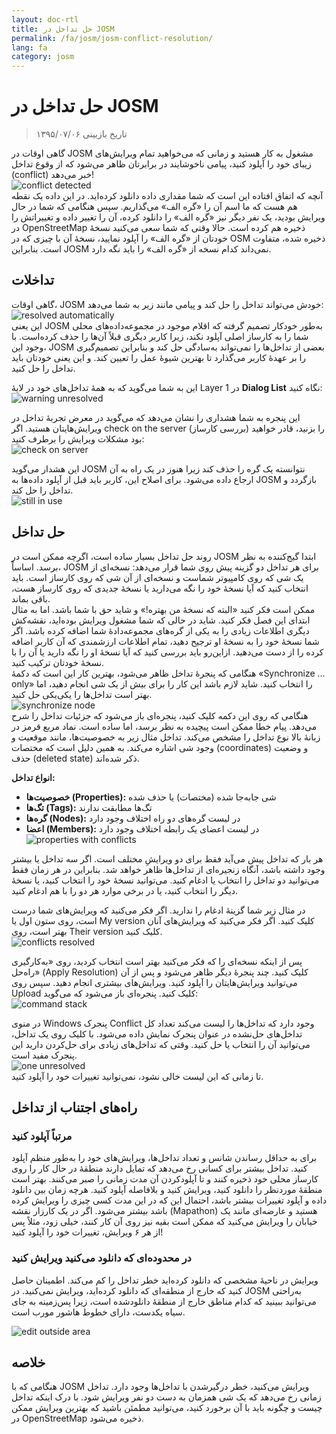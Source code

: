 ```yaml
---
layout: doc-rtl
title: حل تداخل در JOSM
permalink: /fa/josm/josm-conflict-resolution/
lang: fa
category: josm
---
```


حل تداخل در JOSM
====================

> تاریخ بازبینی ۱۳۹۵/۰۷/۰۶  

گاهی اوقات در JOSM مشغول به کار هستید و زمانی که می‌خواهید تمام ویرایش‌های زیبای خود را آپلود کنید، پیامی ناخوشایند در برابرتان ظاهر می‌شود که از وقوع تداخل (conflict) خبر می‌دهد!  
![conflict detected][]  
آنچه که اتفاق افتاده این است که شما مقداری داده دانلود کرده‌اید. در این داده یک نقطه هم هست که ما اسم آن را «گره الف» می‌گذاریم. سپس هنگامی که شما در حال ویرایش بودید، یک نفر دیگر نیز «گره الف» را دانلود کرده، آن را تغییر داده و تغییراتش را در OpenStreetMap ذخیره هم کرده است. حالا وقتی که شما سعی می‌کنید نسخهٔ خودتان از «گره الف» را آپلود نمایید، نسخهٔ آن با چیزی که در OSM ذخیره شده، متفاوت است. بنابراین JOSM نمی‌داند کدام نسخه از «گره الف» را باید نگه دارد.  

تداخلات
----------

گاهی اوقات، JOSM خودش می‌تواند تداخل را حل کند و پیامی مانند زیر به شما می‌دهد:  
![resolved automatically][]  
این یعنی JOSM به‌طور خودکار تصمیم گرفته که اقلام موجود در مجموعه‌داده‌های محلی شما را به کارساز اصلی آپلود نکند، زیرا کاربر دیگری قبلاً آن‌ها را حذف کرده‌است. با وجود این، JOSM بعضی از تداخل‌ها را نمی‌تواند به‌سادگی حل کند و بنابراین تصمیم‌گیری را بر عهدهٔ کاربر می‌گذارد تا بهترین شیوهٔ عمل را تعیین کند. و این یعنی خودتان باید تداخل را حل کنید.  

این به شما می‌گوید که به همهٔ تداخل‌های خود در لایهٔ Layer 1 در **Dialog List** نگاه کنید:  
![warning unresolved][]  

این پنجره به شما هشداری را نشان می‌دهد که می‌گوید در معرض تجربهٔ تداخل در ویرایش‌هایتان هستید. اگر check on the server (بررسی کارساز) را بزنید، قادر خواهید بود مشکلات ویرایش را برطرف کنید:  
![check on server][]  

این هشدار می‌گوید JOSM نتوانسته یک گره را حذف کند زیرا هنوز در یک راه به آن ارجاع داده می‌شود. برای اصلاح این، کاربر باید قبل از آپلود داده‌ها به JOSM بازگردد و تداخل را حل کند.  
![still in use][]  

حل تداخل
--------------------

روند حل تداخل بسیار ساده است، اگرچه ممکن است در JOSM ابتدا گیج‌کننده به نظر برسد. اساساً، JOSM برای هر تداخل دو گزینه پیش روی شما قرار می‌دهد: نسخه‌ای از یک شی که روی کامپیوتر شماست و نسخه‌ای از آن شی که روی کارساز است. باید انتخاب کنید که آیا نسخهٔ خود را نگه می‌دارید یا نسخهٔ جدیدی که روی کارساز هست، باقی بماند.  
ممکن است فکر کنید «البته که نسخهٔ من بهتره!» و شاید حق با شما باشد. اما به مثال ابتدای این فصل فکر کنید. شاید در حالی که شما مشغول ویرایش بوده‌اید، نقشه‌کش دیگری اطلاعات زیادی را به یکی از گره‌های مجموعه‌دادهٔ شما اضافه کرده باشد. اگر شما نسخهٔ خود را به نسخهٔ او ترجیح دهید، تمام اطلاعات ارزشمندی که آن کاربر اضافه کرده را از دست می‌دهید. ازاین‌رو باید بررسی کنید که آیا نسخهٔ او را نگه دارید یا آن را با نسخهٔ خودتان ترکیب کنید.  
هنگامی که پنجرهٔ تداخل ظاهر می‌شود، بهترین کار این است که دکمهٔ «Synchronize ... only» را انتخاب کنید. شاید لازم باشد این کار را برای بیش از یک شی انجام دهید، اما بهتر است تداخل‌ها را یکی‌یکی حل کنید.  
![synchronize node][]  
هنگامی که روی این دکمه کلیک کنید، پنجره‌ای باز می‌شود که جزئیات تداخل را شرح می‌دهد. پیام خطا ممکن است پیچیده به نظر برسد، اما ساده است. نماد مربع قرمز در زبانهٔ بالا نوع تداخل را مشخص می‌کند. تداخل مثال زیر به خصوصیت‌ها، مانند موقعیت و وجود شی اشاره می‌کند. به همین دلیل است که مختصات (coordinates) و وضعیت حذف (deleted state) ذکر شده‌اند.  

**انواع تداخل:**

- **خصوصیت‌ها (Properties):** شی جابه‌جا شده (مختصات) یا حذف شده  
- **تگ‌ها (Tags):** تگ‌ها مطابقت ندارند  
- **گره‌ها (Nodes):** در لیست گره‌های دو راه اختلاف وجود دارد  
- **اعضا (Members):** در لیست اعضای یک رابطه اختلاف وجود دارد  
![properties with conflicts][]  

هر بار که تداخل پیش می‌آید فقط برای دو ویرایشِ مختلف است. اگر سه تداخل یا بیشتر وجود داشته باشد، آنگاه زنجیره‌ای از تداخل‌ها ظاهر خواهد شد. بنابراین در هر زمان فقط می‌توانید دو تداخل را انتخاب یا ادغام کنید. می‌توانید نسخهٔ خود را انتخاب کنید، یا نسخهٔ دیگر را انتخاب کنید، یا در برخی موارد هر دو را با هم ادغام کنید.  

در مثال زیر شما گزینهٔ ادغام را ندارید. اگر فکر می‌کنید که ویرایش‌های شما درست است، روی ستون اول یا My version کلیک کنید. اگر فکر می‌کنید که ویرایش‌های آنان بهتر است، روی Their version کلیک کنید.  
![conflicts resolved][]  

پس از اینکه نسخه‌ای را که فکر می‌کنید بهتر است انتخاب کردید، روی «به‌کارگیری راه‌حل» (Apply Resolution) کلیک کنید. چند پنجرهٔ دیگر ظاهر می‌شود و پس از آن می‌توانید ویرایش‌هایتان را آپلود کنید. ویرایش‌های بیشتری انجام دهید. سپس روی Upload کلیک کنید. پنجره‌ای باز می‌شود که می‌گوید:  
![command stack][]  

در منوی Windows پنجرک Conflict وجود دارد که تداخل‌ها را لیست می‌کند تعداد کل تداخل‌های حل‌نشده در عنوان پنجرک نمایش داده می‌شود. با کلیک روی یک تداخل، می‌توانید آن را انتخاب یا حل کنید. وقتی که تداخل‌های زیادی برای حل‌کردن دارید این پنجرک مفید است.  
![one unresolved][]  
 تا زمانی که این لیست خالی نشود، نمی‌توانید تغییرات خود را آپلود کنید.  

راه‌های اجتناب از تداخل
------------------------

### مرتباً آپلود کنید

برای به حداقل رساندن شانس و تعداد تداخل‌ها، ویرایش‌های خود را به‌طور منظم آپلود کنید. تداخل بیشتر برای کسانی رخ می‌دهد که تمایل دارند منطقهٔ در حال کار را روی کارساز محلی خود ذخیره کنند و تا آپلودکردن آن مدت زمانی را صبر می‌کنند. بهتر است منطقهٔ موردنظر را دانلود کنید، ویرایش کنید و بلافاصله آپلود کنید. هرچه زمان بین دانلود داده و آپلود تغییرات بیشتر باشد، احتمال این که در این مدت کسی چیزی را ویرایش کرده باشد بیشتر می‌شود. اگر در یک کارزار نقشه (Mapathon) هستید و عارضه‌ای مانند یک خیابان را ویرایش می‌کنید که ممکن است بقیه نیز روی آن کار کنند، خیلی زود، مثلاً پس از هر ۶ ویرایش، تغییرات خود را آپلود کنید!  

### در محدوده‌ای که دانلود می‌کنید ویرایش کنید

ویرایش در ناحیهٔ مشخصی که دانلود کرده‌اید خطر تداخل را کم می‌کند. اطمینان حاصل کنید که خارج از منطقه‌ای که دانلود کرده‌اید، ویرایش نمی‌کنید. در JOSM به‌راحتی می‌توانید ببینید که کدام مناطق خارج از منطقهٔ دانلودشده است، زیرا پس‌زمینه به جای سیاه یکدست، دارای خطوط هاشور مورب است.  

![edit outside area][]  

خلاصه
--------
هنگامی که با JOSM ویرایش می‌کنید، خطر درگیرشدن با تداخل‌ها وجود دارد. تداخل زمانی رخ می‌دهد که یک شی همزمان به دست دو نفر ویرایش شود. با درک اینکه تداخل چیست و چگونه باید با آن برخورد کنید، می‌توانید مطمئن باشید که بهترین ویرایش ممکن در OpenStreetMap ذخیره می‌شود.  


<!-- More stuff, could go into an additional chapter - DO NOT TRANSLATE
## ضمیمه. تداخلات خاص

### تداخلات تگ

اگر برچسب‌های یک نسخه از یک شی از برچسب‌های
نسخه دیگر آن متفاوت باشند، کادر محاوره‌‌ای تداخلات در زبانه تگ‌ها ![]({{site.baseurl}}/images/intermediate/en_conflict_resolution_image08.png) را 
نشان می‌دهد. روی زبانه کلیک کنید تا کادر محاوره‌ای برای حل تداخل تگ
نشان داده شود.

سه جدول در این کادر محاوره‌ای وجود دارد، از چپ به راست:

1. نسخه من: تگ‌های اولین نسخه شیء شرکت‌کننده 
    در این تداخل را نشان می‌دهد. اینها معمولاً تگ‌های نسخه
    موجود در اطلاعات محلی شما هستند.
2. نسخه ادغام شده: تگ‌های ادغام شده را نشان می‌دهد. این جدول در ابتدا
    خالی است. هرچه تداخل تگ بیشتری حل کنید، مقدار تگهای بیشتری در 
    این جدول نمایش داده خواهد شد.
3. نسخه آنها: تگ‌های نسخه دوم شیء را که
    این تداخل حضور دارند را نشان می‌دهد. اینها معمولاً تگهایی هستند
    که در نسخه حال حاضر شیء بر روی سرور ذخیره شده‌اند.

در مثال زیر هر دو نسخه تگ "نام" دارند. مقادیر در
هر دو نسخه متفاوت هستند و بنابراین JOSM 
ردیف آنها را با رنگ پس‌زمینه قرمز نشان می‌دهد. ارزش نسخه اول 
"مدرسه متوسطه" است، نسخه مقابل دارای ارزش "مدرسه ابتدایی"
 است. حالا شما باید تصمیم بگیرید کدام یک از این ارزش‌ها را می خواهید حفظ کنید
و کدام را دور می‌اندازید.

![]({{site.baseurl}}/images/intermediate/en_conflict_resolution_image07.png)

روی مقداری که می‌خواهید نگه دارید، در این مثال مورد
ارزش سمت چپی، کلیک کنید. اگر بر روی مقدار دوبار کلیک کنید یا اینکه
روی ![]({{site.baseurl}}/images/intermediate/en_conflict_resolution_image21.png) کلیک کنید. شما تصمیم گرفتید که این مقدار را نگه دارید و
مقدار طرف مقابل را دور بیندازید. حالا جدول وسطی مقداری که نگه داشته شده را نشان می‌دهد
و رنگ پس‌زمینه به سبز تبدیل می‌شود.

![]({{site.baseurl}}/images/intermediate/en_conflict_resolution_image10.png)

هنگامی که دکمه Apply Resolutionis فعال شود می‌توانید تصمیم خود را اعمال کنید.
مقادیری که انتخاب کرده‌اید اعمال می‌شوند و کادر محاوره‌ای بسته می شود.

![]({{site.baseurl}}/images/intermediate/en_conflict_resolution_image03.png)

## حل اختلاف لیست گره دو نسخه از یک راه

اگر آیکن ![]({{site.baseurl}}/images/intermediate/en_conflict_resolution_image08.png) را در زبانه گره‌ها ببینید، شما
باید اختلافات در فهرست
[گره‌های](http://josm.openstreetmap.de/wiki/Help/Concepts/Object) دو
[راه](http://josm.openstreetmap.de/wiki/Help/Concepts/Object) را حل کنید.
سه ستون در پانل مربوطه وجود دارد (تصویر زیر را ببینید):

1. جدول سمت چپ لیست گره‌های نسخه محلی 
    شی را نشان می‌دهد.
2. جدول سمت راست لیست گره‌های سرور را نشان می دهد
    شی را نشان می‌دهد.
3. جدول وسط لیست گره‌های ادغام شده راه را نشان می‌دهد

در ابتدا، جدول وسط خالی است. اکنون باید تصمیم بگیرید که کدام گره
را از مجموعه داده‌های محلی (جدول چپ) و کدام گره را از 
مجموعه داده‌های سرور (جدول راست) نگهدارید.

![]({{site.baseurl}}/images/intermediate/en_conflict_resolution_image24.png)

### جریان کار استاندارد

جریان کار استاندارد برای حل تداخل لیست گره دو
[نسخه
شی](http://josm.openstreetmap.de/wiki/Help/Concepts/Object) شامل
سه مرحله است:

1. گره‌ها را از هر نسخه شیء انتخاب کنید و لیست گره‌های حاصل را 
    در صورت لزوم دوباره مرتب کنید.
2. با کلیک روی دکمه زیر لیست گره‌های ادغام شده را فریز کنید
    ![]({{site.baseurl}}/images/intermediate/en_conflict_resolution_image16.png). هنگامی که لیست گره‌های ادغام شده را فریز می کنید
    به JOSM می‌گوییید که تمام تداخلات در لیست گره حل شده است.
3. حل انجام شده  را  اعمال کنید

### جریان کار ساده: لیست گره‌های نسخه محلی شیء خود را نگه دارید

مثال زیر، جریان کار را زمانی که تصمیم گرفته‌اید تمام گره‌ها را از همان شیء محلی خود به همان ردیف نگه دارید را نشان می‌دهد.

- اول، همه عناصر جدول چپی را (با استفاده از ماوس یا توسط 
    با فشار دادن Ctrl-A در جدول) انتخاب کنید (تصویر بعدی را ببینید):

    ![]({{site.baseurl}}/images/intermediate/en_conflict_resolution_image04.png)

- سپس روی  
    ![]({{site.baseurl}}/images/intermediate/en_conflict_resolution_image19.png)
    برای کپی گره‌های انتخاب شده به جدول وسطی با گره‌های ادغام شده کلیک کنید:

    ![]({{site.baseurl}}/images/intermediate/en_conflict_resolution_image01.png)

- در نهایت روی
    ![]({{site.baseurl}}/images/intermediate/en_conflict_resolution_image16.png)
    برای فریز لیست گره‌های ادغام شده کلیک کنید:

    ![]({{site.baseurl}}/images/intermediate/en_conflict_resolution_image20.png)

    آیکن زبانه گره اکنون به  
    ![]({{site.baseurl}}/images/intermediate/en_conflict_resolution_image00.png)
    تغییر می‌کند و می‌توانید تصمیمات ادغام را اعمال کنید.

### پشتیبانی از مقایسه لیست گره‌ها

تفاوت بین لیست گره از دو نسخه شیء، به ویژه برای راه هایی با بسیاری از گره ها، می تواند دشوار باشد.

Dialog Dialogue شما را در پیدا کردن تفاوت ها پشتیبانی می کند. این می تواند دو لیست از گره ها را نمایش دهد (لیست گره "من"، لیست گره های ادغام شده و لیست "گره" آنها) را مقایسه می کند و می تواند تفاوت بین آنها را با رنگ های پس زمینه خاص ارائه دهد.

از جعبه ترکیبی زیر شما می توانید انتخاب کنید که جفت لیست گره برای مقایسه:

![]({{site.baseurl}}/images/intermediate/en_conflict_resolution_image15.png)

1. من با آنها: جدول چپ را با جدول سمت راست مقایسه می کند
    در گفتگو اختالف
2. من با ادغام: جدول چپتر با جدول وسط را در مقایسه می کند
    گفتگوی تقابل
3. آنها با ادغام: جدول میانی را با جدول سمت راست مقایسه می کند
    در گفتگو اختالف

بسته به موقعیت یک گره در لیست پس زمینه های مختلف
رنگ ها استفاده می شود:

1. گره فقط در این لیست هست. در لیست مقابل وجود ندارد:
    ![]({{site.baseurl}}/images/intermediate/en_conflict_resolution_image13.png)
2. گره در هر دو لیست هست، اما در موقعیت‌های مختلف قرار دارد:
    ![]({{site.baseurl}}/images/intermediate/en_conflict_resolution_image02.png)
3. پس زمینه سفید به این معنی است که یک گره در هر دو لیست
    موقعیت یکسانی دارد.

    ![]({{site.baseurl}}/images/intermediate/en_conflict_resolution_image17.png)

-->

[conflict detected]: /images/josm/conflict-detected.png
[resolved automatically]: /images/josm/resolved-automatically.png
[warning unresolved]: /images/josm/warning-unresolved.png
[check on server]: /images/josm/check-on-server.png
[still in use]: /images/josm/still-in-use.png
[synchronize node]: /images/josm/synchronize-node.png
[properties with conflicts]: /images/josm/properties-with-conflicts.png
[conflicts resolved]: /images/josm/conflicts-resolved.png
[synchronize node]: /images/josm/synchronize-node.png
[command stack]: /images/josm/command-stack.png
[one unresolved]: /images/josm/one-unresolved.png
[edit outside area]: /images/josm/edit-outside-area.png